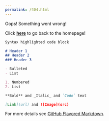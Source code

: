```yaml
---
permalink: /404.html
---
```


Oops! Something went wrong!

Click [**here**](https://sonkaste1.github.io/) to go back to the homepage!


```markdown
Syntax highlighted code block

# Header 1
## Header 2
### Header 3

- Bulleted
- List

1. Numbered
2. List

**Bold** and _Italic_ and `Code` text

[Link](url) and ![Image](src)
```

For more details see [GitHub Flavored Markdown](https://guides.github.com/features/mastering-markdown/).
